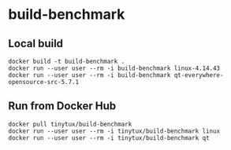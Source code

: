 # build-benchmark

## Local build

    docker build -t build-benchmark .
    docker run --user user --rm -i build-benchmark linux-4.14.43
    docker run --user user --rm -i build-benchmark qt-everywhere-opensource-src-5.7.1


## Run from Docker Hub

    docker pull tinytux/build-benchmark
    docker run --user user --rm -i tinytux/build-benchmark linux
    docker run --user user --rm -i tinytux/build-benchmark qt

